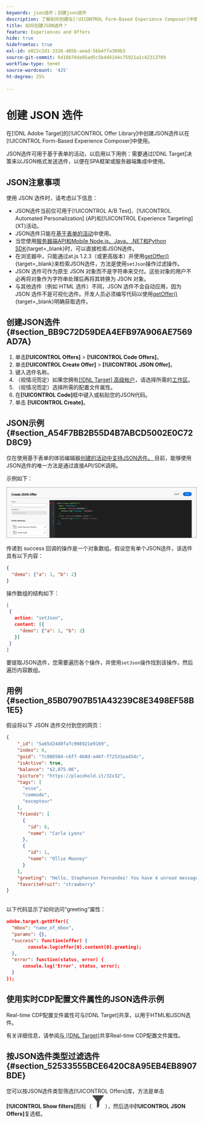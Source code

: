 ```yaml
---
keywords: json选件；创建json选件
description: 了解如何创建在[!UICONTROL Form-Based Experience Composer]中使用的JSON选件。
title: 如何创建JSON选件？
feature: Experiences and Offers
hide: true
hidefromtoc: true
exl-id: e022c2d1-3326-405b-aead-5bb4ffa309b3
source-git-commit: 6d18b76da95ad5c5b4d4144c75921a1c42313789
workflow-type: tm+mt
source-wordcount: '425'
ht-degree: 25%

---
```


# 创建 JSON 选件

在[!DNL Adobe Target]的[!UICONTROL Offer Library]中创建JSON选件以在[!UICONTROL Form-Based Experience Composer]中使用。

JSON选件可用于基于表单的活动，以启用以下用例：需要通过[!DNL Target]决策来以JSON格式发送选件，以便在SPA框架或服务器端集成中使用。

## JSON注意事项

使用 JSON 选件时，请考虑以下信息：

* JSON选件当前仅可用于[!UICONTROL A/B Test]、[!UICONTROL Automated Personalization] (AP)和[!UICONTROL Experience Targeting] (XT)活动。
* JSON选件只能在[基于表单的活动](/help/main/c-experiences/form-experience-composer.md)中使用。
* 当您使用[服务器端API和Mobile Node.js、Java、.NET和Python SDK](https://experienceleague.adobe.com/en/docs/target-dev/developer/server-side/server-side-overview){target=_blank}时，可以直接检索JSON选件。
* 在浏览器中，只能通过at.js 1.2.3（或更高版本）并使用[getOffer()](https://experienceleague.adobe.com/en/docs/target-dev/developer/client-side/at-js-implementation/functions-overview/adobe-target-getoffer){target=_blank}来检索JSON选件，方法是使用`setJson`操作过滤操作。
* JSON 选件可作为原生 JSON 对象而不是字符串来交付。这些对象的用户不必再将对象作为字符串处理后再将其转换为 JSON 对象。
* 与其他选件（例如 HTML 选件）不同，JSON 选件不会自动应用，因为 JSON 选件不是可视化选件。开发人员必须编写代码以使用[getOffer()](https://experienceleague.adobe.com/en/docs/target-dev/developer/client-side/at-js-implementation/functions-overview/adobe-target-getoffer){target=_blank}明确获取选件。

## 创建JSON选件 {#section_BB9C72D59DEA4EFB97A906AE7569AD7A}

1. 单击&#x200B;**[!UICONTROL Offers]** > **[!UICONTROL Code Offers]**。
1. 单击&#x200B;**[!UICONTROL Create Offer]** > **[!UICONTROL JSON Offer]**。
1. 键入选件名称。
1. （视情况而定）如果您拥有[[!DNL Target] 高级帐户](/help/main/c-intro/intro.md#premium)，请选择所需的[工作区](/help/main/administrating-target/c-user-management/property-channel/property-channel.md#workspace)。
1. （视情况而定）选择所需的配置文件属性。
1. 在&#x200B;**[!UICONTROL Code]**&#x200B;框中键入或粘贴您的JSON代码。
1. 单击 **[!UICONTROL Create]**。

## JSON示例 {#section_A54F7BB2B55D4B7ABCD5002E0C72D8C9}

仅在使用基于表单的体验编辑器[创建的活动中支持JSON选件。 ](/help/main/c-experiences/form-experience-composer.md)目前，能够使用JSON选件的唯一方法是通过直接API/SDK调用。

示例如下：

![创建JSON选件对话框](/help/main/c-experiences/c-manage-content/assets/json-example.png)

传递到 success 回调的操作是一个对象数组。假设您有单个JSON选件，该选件具有以下内容：

```json
{ 
  "demo": {"a": 1, "b": 2} 
}
```

操作数组的结构如下：

```json
[ 
 { 
   action: "setJson", 
   content: [{ 
     "demo": {"a": 1, "b": 2} 
   }] 
 }  
]
```

要提取JSON选件，您需要遍历各个操作，并使用`setJson`操作找到该操作，然后遍历内容数组。

## 用例 {#section_85B07907B51A43239C8E3498EF58B1E5}

假设将以下 JSON 选件交付到您的网页：

```json
{ 
    "_id": "5a65d24d8fafc966921e9169", 
    "index": 0, 
    "guid": "7c006504-c6f7-468d-a46f-f72531ea454c", 
    "isActive": true, 
    "balance": "$2,075.06", 
    "picture": "https://placehold.it/32x32", 
    "tags": [ 
      "esse", 
      "commodo", 
      "excepteur"
    ], 
    "friends": [ 
      { 
        "id": 0, 
        "name": "Carla Lyons" 
      }, 
      { 
        "id": 1, 
        "name": "Ollie Mooney" 
      } 
    ], 
    "greeting": "Hello, Stephenson Fernandez! You have 4 unread messages.", 
    "favoriteFruit": "strawberry" 
} 
  
```

以下代码显示了如何访问“greeting”属性：

```json
adobe.target.getOffer({   
  "mbox": "name_of_mbox", 
  "params": {}, 
  "success": function(offer) {           
        console.log(offer[0].content[0].greeting); 
  },   
  "error": function(status, error) {           
      console.log('Error', status, error); 
  } 
});
```

## 使用实时CDP配置文件属性的JSON选件示例

Real-time CDP配置文件属性可与[!DNL Target]共享，以用于HTML和JSON选件。

有关详细信息，请参阅[与 [!DNL Target]](/help/main/c-integrating-target-with-mac/integrating-with-rtcdp.md#rtcdp-profile-attributes)共享Real-time CDP配置文件属性。

## 按JSON选件类型过滤选件 {#section_52533555BCE6420C8A95EB4EB8907BDE}

您可以按JSON选件类型筛选[!UICONTROL Offers]库，方法是单击&#x200B;**[!UICONTROL Show filters]**&#x200B;图标（![显示筛选器图标](/help/main/assets/icons/Filter.svg)），然后选中&#x200B;**[!UICONTROL JSON Offers]**&#x200B;复选框。
